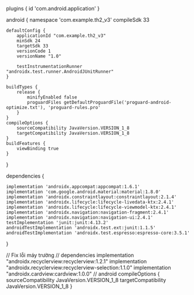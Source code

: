 plugins {
    id 'com.android.application'
}

android {
    namespace 'com.example.th2_v3'
    compileSdk 33

    defaultConfig {
        applicationId "com.example.th2_v3"
        minSdk 24
        targetSdk 33
        versionCode 1
        versionName "1.0"

        testInstrumentationRunner "androidx.test.runner.AndroidJUnitRunner"
    }

    buildTypes {
        release {
            minifyEnabled false
            proguardFiles getDefaultProguardFile('proguard-android-optimize.txt'), 'proguard-rules.pro'
        }
    }
    compileOptions {
        sourceCompatibility JavaVersion.VERSION_1_8
        targetCompatibility JavaVersion.VERSION_1_8
    }
    buildFeatures {
        viewBinding true
    }
}

dependencies {

    implementation 'androidx.appcompat:appcompat:1.6.1'
    implementation 'com.google.android.material:material:1.8.0'
    implementation 'androidx.constraintlayout:constraintlayout:2.1.4'
    implementation 'androidx.lifecycle:lifecycle-livedata-ktx:2.4.1'
    implementation 'androidx.lifecycle:lifecycle-viewmodel-ktx:2.4.1'
    implementation 'androidx.navigation:navigation-fragment:2.4.1'
    implementation 'androidx.navigation:navigation-ui:2.4.1'
    testImplementation 'junit:junit:4.13.2'
    androidTestImplementation 'androidx.test.ext:junit:1.1.5'
    androidTestImplementation 'androidx.test.espresso:espresso-core:3.5.1'
}


// Fix lỗi máy trường
// dependencies
implementation "androidx.recyclerview:recyclerview:1.2.1"
implementation "androidx.recyclerview:recyclerview-selection:1.1.0"
implementation "androidx.cardview:cardview:1.0.0"
// android
compileOptions {
    sourceCompatibility JavaVersion.VERSION_1_8
    targetCompatibility JavaVersion.VERSION_1_8
}
